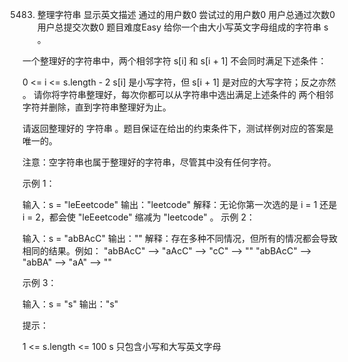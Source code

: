 5483. 整理字符串 显示英文描述 
通过的用户数0
尝试过的用户数0
用户总通过次数0
用户总提交次数0
题目难度Easy
给你一个由大小写英文字母组成的字符串 s 。

一个整理好的字符串中，两个相邻字符 s[i] 和 s[i + 1] 不会同时满足下述条件：

0 <= i <= s.length - 2
s[i] 是小写字符，但 s[i + 1] 是对应的大写字符；反之亦然 。
请你将字符串整理好，每次你都可以从字符串中选出满足上述条件的 两个相邻 字符并删除，直到字符串整理好为止。

请返回整理好的 字符串 。题目保证在给出的约束条件下，测试样例对应的答案是唯一的。

注意：空字符串也属于整理好的字符串，尽管其中没有任何字符。

 

示例 1：

输入：s = "leEeetcode"
输出："leetcode"
解释：无论你第一次选的是 i = 1 还是 i = 2，都会使 "leEeetcode" 缩减为 "leetcode" 。
示例 2：

 

输入：s = "abBAcC"
输出：""
解释：存在多种不同情况，但所有的情况都会导致相同的结果。例如：
"abBAcC" --> "aAcC" --> "cC" --> ""
"abBAcC" --> "abBA" --> "aA" --> ""
 

示例 3：

输入：s = "s"
输出："s"
 

提示：

1 <= s.length <= 100
s 只包含小写和大写英文字母